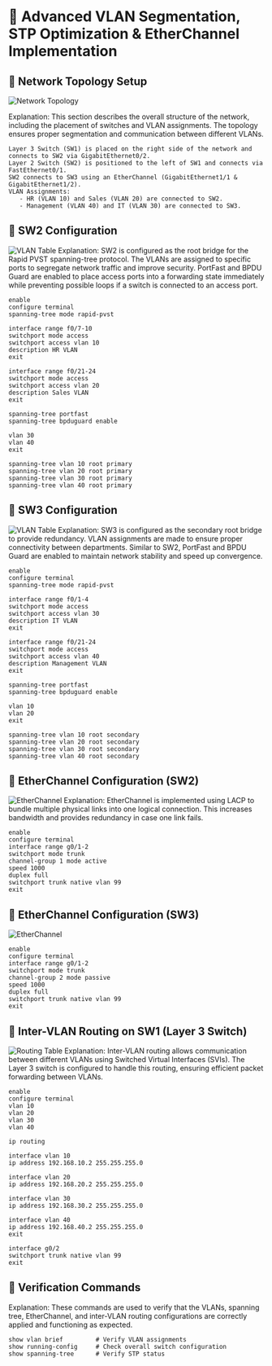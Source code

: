 # 🏢 Advanced VLAN Segmentation, STP Optimization & EtherChannel Implementation

## 📌 Network Topology Setup
![Network Topology](pictures/netdesign.png)

Explanation: 
This section describes the overall structure of the network, including the placement of switches and VLAN assignments. The topology ensures proper segmentation and communication between different VLANs.
```
Layer 3 Switch (SW1) is placed on the right side of the network and connects to SW2 via GigabitEthernet0/2.
Layer 2 Switch (SW2) is positioned to the left of SW1 and connects via FastEthernet0/1.
SW2 connects to SW3 using an EtherChannel (GigabitEthernet1/1 & GigabitEthernet1/2).
VLAN Assignments:
   - HR (VLAN 10) and Sales (VLAN 20) are connected to SW2.
   - Management (VLAN 40) and IT (VLAN 30) are connected to SW3.
```

## 🔹 SW2 Configuration
![VLAN Table](pictures/sw2-vlans.png)
Explanation: SW2 is configured as the root bridge for the Rapid PVST spanning-tree protocol. The VLANs are assigned to specific ports to segregate network traffic and improve security. PortFast and BPDU Guard are enabled to place access ports into a forwarding state immediately while preventing possible loops if a switch is connected to an access port.
```
enable
configure terminal
spanning-tree mode rapid-pvst

interface range f0/7-10
switchport mode access
switchport access vlan 10
description HR VLAN
exit

interface range f0/21-24
switchport mode access
switchport access vlan 20
description Sales VLAN
exit

spanning-tree portfast
spanning-tree bpduguard enable

vlan 30
vlan 40
exit

spanning-tree vlan 10 root primary
spanning-tree vlan 20 root primary
spanning-tree vlan 30 root primary
spanning-tree vlan 40 root primary
```

## 🔹 SW3 Configuration
![VLAN Table](pictures/sw3-vlans.png)
Explanation: SW3 is configured as the secondary root bridge to provide redundancy. VLAN assignments are made to ensure proper connectivity between departments. Similar to SW2, PortFast and BPDU Guard are enabled to maintain network stability and speed up convergence.
```
enable
configure terminal
spanning-tree mode rapid-pvst

interface range f0/1-4
switchport mode access
switchport access vlan 30
description IT VLAN
exit

interface range f0/21-24
switchport mode access
switchport access vlan 40
description Management VLAN
exit

spanning-tree portfast
spanning-tree bpduguard enable

vlan 10
vlan 20
exit

spanning-tree vlan 10 root secondary
spanning-tree vlan 20 root secondary
spanning-tree vlan 30 root secondary
spanning-tree vlan 40 root secondary
```

## 🔹 EtherChannel Configuration (SW2)
![EtherChannel](pictures/sw2-etherchannel.png)
Explanation: EtherChannel is implemented using LACP to bundle multiple physical links into one logical connection. This increases bandwidth and provides redundancy in case one link fails.
```
enable
configure terminal
interface range g0/1-2
switchport mode trunk
channel-group 1 mode active
speed 1000
duplex full
switchport trunk native vlan 99
exit
```

## 🔹 EtherChannel Configuration (SW3)
![EtherChannel](pictures/sw3-etherchannel.png)
```
enable
configure terminal
interface range g0/1-2
switchport mode trunk
channel-group 2 mode passive
speed 1000
duplex full
switchport trunk native vlan 99
exit
```

## 🔹 Inter-VLAN Routing on SW1 (Layer 3 Switch)
![Routing Table](pictures/sw1-routing_table.png)
Explanation: Inter-VLAN routing allows communication between different VLANs using Switched Virtual Interfaces (SVIs). The Layer 3 switch is configured to handle this routing, ensuring efficient packet forwarding between VLANs.
```
enable
configure terminal
vlan 10
vlan 20
vlan 30
vlan 40

ip routing

interface vlan 10
ip address 192.168.10.2 255.255.255.0

interface vlan 20
ip address 192.168.20.2 255.255.255.0

interface vlan 30
ip address 192.168.30.2 255.255.255.0

interface vlan 40
ip address 192.168.40.2 255.255.255.0
exit

interface g0/2
switchport trunk native vlan 99
exit
```

## 🔹 Verification Commands
Explanation: These commands are used to verify that the VLANs, spanning tree, EtherChannel, and inter-VLAN routing configurations are correctly applied and functioning as expected.
```
show vlan brief         # Verify VLAN assignments 
show running-config     # Check overall switch configuration
show spanning-tree      # Verify STP status
